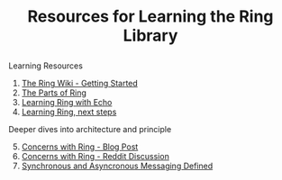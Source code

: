 # <p align="center">Resources for Learning the Ring Library</p>

Learning Resources

1. [The Ring Wiki - Getting Started](https://github.com/ring-clojure/ring/wiki/Getting-Started)
2. [The Parts of Ring](https://lispcast.com/parts-of-ring/)
3. [Learning Ring with Echo](http://blog.bradlucas.com/posts/2018-05-18-learning-ring-and-building-echo/)
4. [Learning Ring, next steps](http://blog.bradlucas.com/posts/2018-05-22-learning-ring-next-steps/)

Deeper dives into architecture and principle

5. [Concerns with Ring - Blog Post](https://juxt.pro/blog/posts/yada-2.html)
6. [Concerns with Ring - Reddit Discussion](https://www.reddit.com/r/Clojure/comments/4pb0la/concerns_with_ring/)
7. [Synchronous and Asyncronous Messaging Defined](http://www.cs.unc.edu/~dewan/242/s07/notes/ipc/node9.html)
